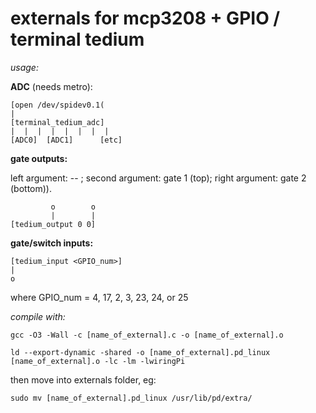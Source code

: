 externals for mcp3208 + GPIO / terminal tedium
===========================================================

*usage:*


**ADC** (needs metro):
```
[open /dev/spidev0.1(
|
[terminal_tedium_adc]
|  |  |  |  |  |  |  | 
[ADC0]  [ADC1]  	[etc]
```

**gate outputs:**

left argument: -- ; second argument: gate 1 (top); right argument: gate 2 (bottom)).

```    
      	 o    	  o
       	 |    	  |
[tedium_output 0 0]

```

**gate/switch inputs:**

```
[tedium_input <GPIO_num>] 
|
o
```

where GPIO_num = 4, 17, 2, 3, 23, 24, or 25



*compile with:*

`gcc -O3 -Wall -c [name_of_external].c -o [name_of_external].o`

`ld --export-dynamic -shared -o [name_of_external].pd_linux [name_of_external].o -lc -lm -lwiringPi`

then move into externals folder, eg: 

`sudo mv [name_of_external].pd_linux /usr/lib/pd/extra/`

